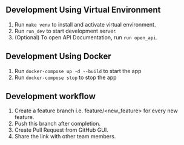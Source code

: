 ## Development Using Virtual Environment
   1. Run `make venv` to install and activate virtual environment.
   2. Run `run_dev` to start development server.
   3. (Optional) To open API Documentation, run `run open_api`.
    
## Development Using Docker
   1. Run `docker-compose up -d --build` to start the app
   2. Run `docker-compose stop` to stop the app

## Development workflow
   1. Create a feature branch i.e. feature/<new_feature> for every new feature.
   2. Push this branch after completion. 
   3. Create Pull Request from GitHub GUI.
   4. Share the link with other team members.
